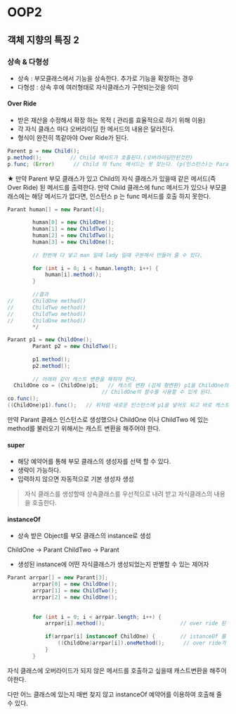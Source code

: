 # OOP2 
## 객체 지향의 특징 2
### 상속 & 다형성

- 상속 : 부모클래스에서 기능을 상속한다. 추가로 기능을 확장하는 경우
- 다형성 : 상속 후에 여러형태로 자식클래스가 구현되는것을 의미 

#### Over Ride
- 받은 재산을 수정해서 확장 하는 목적 ( 관리를 효율적으로 하기 위해 이용)
- 각 자식 클래스 마다 오버라이딩 한 메서드의 내용은 달라진다.
- 형식이 완전히 똑같아야 Over Ride가 된다. 
```java
Parent p = new Child();
p.method();         // Child 메서드가 호출된다.(오버라이딩만된것만)
p.func; (Error)		 // Child 의 func 메서드는 못 찾는다. (p(인스턴스)는 Parant의 인스턴스로 생성되어서)
```
★ 만약 Parent 부모 클래스가 있고 Child의 자식 클래스가 있을때 같은 메서드(즉 Over Ride) 된 메서드를 출력한다.
만약 Child 클래스에 func 메서드가 있으나 부모클래스에는 해당 메서드가 없다면, 인스턴스 p 는 func 메서드를 호출 하지 못한다.

```java
Parant human[] = new Parant[4];
		
		human[0] = new ChildOne();
		human[1] = new ChildTwo();
		human[2] = new ChildTwo();
		human[3] = new ChildOne();
		
		// 한번에 다 넣고 man 일때 lady 일때 구분해서 만들어 줄 수 있다.
		
		for (int i = 0; i < human.length; i++) {
			human[i].method();
		}
		
		//결과 
//		ChildOne method()
//		ChildTwo method()
//		ChildTwo method()
//		ChildOne method()
		*/
```

```java
Parant p1 = new ChildOne();
		Parant p2 = new ChildTwo();
		
		p1.method();
		p2.method();
		
		// 아래와 같이 캐스트 변환을 해줘야 한다.
  ChildOne co = (ChildOne)p1;   // 캐스트 변환 (강제 형변환) p1을 ChildOne의 인스턴스로 바꿔준다. 
							  // ChildOne의 함수를 사용할 수 있게 된다.
co.func();
((ChildOne)p1).func();   // 위처럼 새로운 인스턴스에 p1을 넣어도 되고 바로 캐스트 변환해서 사용해도된다.
```
만약 Parant 클래스 인스턴스로 생성했으나 ChildOne 이나 ChildTwo 에 있는 method를 불러오기 위해서는 캐스트 변환을 해주어야 한다.


#### super
- 해당 예약어를 통해 부모 클래스의 생성자를 선택 할 수 있다. 
- 생략이 가능하다. 
- 입력하지 않으면 자동적으로 기본 생성자 생성

> 자식 클래스를 생성할때 상속클래스를 우선적으로 내려 받고 자식클래스의 내용을 호출한다.

#### instanceOf
- 상속 받은 Object를 부모 클래스의 instance로 생성

ChildOne   -> Parant
ChildTwo   -> Parant

- 생성된 instance에 어떤 자식클래스가 생성되었는지 판별할 수 있는 제어자

```java
Parant arrpar[] = new Parant[3];
		arrpar[0] = new ChildOne();
		arrpar[1] = new ChildTwo();
		arrpar[2] = new ChildOne();
	
	
		for (int i = 0; i < arrpar.length; i++) {		
			arrpar[i].method();                        // over ride 된 method for문을 통해 전부 호출 가능
			
			if(arrpar[i] instanceof ChildOne) {	       // istanceOf 를 통해 True false를 알려준다.
				((ChildOne)arrpar[i]).oneMethod();	    // over ride가 아닌 method
			}
		}
```
자식 클래스에 오버라이드가 되지 않은 메서드를 호출하고 싶을때 캐스트변환을 해주어야한다. 

다만 어느 클래스에 있는지 매번 찾지 않고 instanceOf 예약어를 이용하여 호출해 줄 수 있다.
